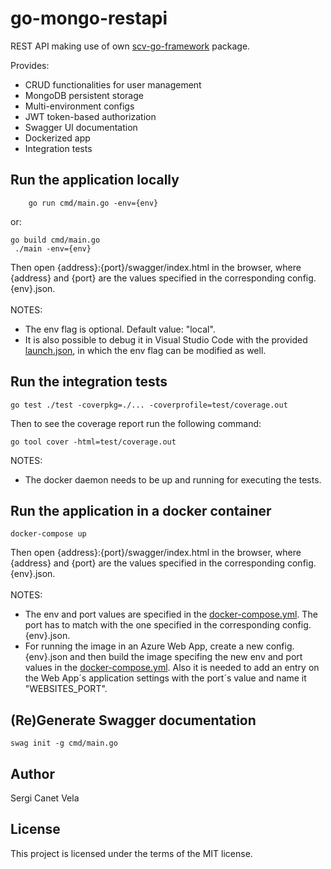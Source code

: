# go-mongo-restapi
REST API making use of own [scv-go-framework](https://github.com/sergicanet9/scv-go-framework) package.

Provides:
- CRUD functionalities for user management
- MongoDB persistent storage
- Multi-environment configs
- JWT token-based authorization
- Swagger UI documentation
- Dockerized app
- Integration tests

## Run the application locally
```
    go run cmd/main.go -env={env}
```
or:
```
go build cmd/main.go
 ./main -env={env}
```
Then open {address}:{port}/swagger/index.html in the browser, where {address} and {port} are the values specified in the corresponding config.{env}.json.
<br />
<br />
 NOTES:
- The env flag is optional. Default value: "local".
- It is also possible to debug it in Visual Studio Code with the provided [launch.json](https://github.com/sergicanet9/go-mongo-restapi/blob/main/.vscode/launch.json), in which the env flag can be modified as well.

## Run the integration tests
```
go test ./test -coverpkg=./... -coverprofile=test/coverage.out
```
Then to see the coverage report run the following command:
```
go tool cover -html=test/coverage.out
```
 NOTES:
- The docker daemon needs to be up and running for executing the tests.

## Run the application in a docker container
```
docker-compose up
```
Then open {address}:{port}/swagger/index.html in the browser, where {address} and {port} are the values specified in the corresponding config.{env}.json.
<br />
<br />
NOTES:
- The env and port values are specified in the [docker-compose.yml](https://github.com/sergicanet9/go-mongo-restapi/blob/main/docker-compose.yml). The port has to match with the one specified in the corresponding config.{env}.json.
- For running the image in an Azure Web App, create a new config.{env}.json and then build the image specifing the new env and port values in the [docker-compose.yml](https://github.com/sergicanet9/go-mongo-restapi/blob/main/docker-compose.yml). Also it is needed to add an entry on the Web App´s application settings with the port´s value and name it "WEBSITES_PORT".

## (Re)Generate Swagger documentation
```
swag init -g cmd/main.go
```

## Author
Sergi Canet Vela

## License
This project is licensed under the terms of the MIT license.
